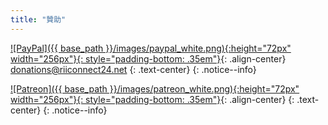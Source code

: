```yaml
---
title: "贊助"
---
```


[![PayPal]({{ base_path }}/images/paypal_white.png){:height="72px" width="256px"}{: style="padding-bottom: .35em"}](https://www.paypal.me/RiiConnect){: .align-center}
donations@riiconnect24.net
{: .text-center}
{: .notice--info}

[![Patreon]({{ base_path }}/images/patreon_white.png){:height="72px" width="256px"}{: style="padding-bottom: .35em"}](https://www.patreon.com/bePatron?u=7497603){: .align-center}
{: .text-center}
{: .notice--info}
